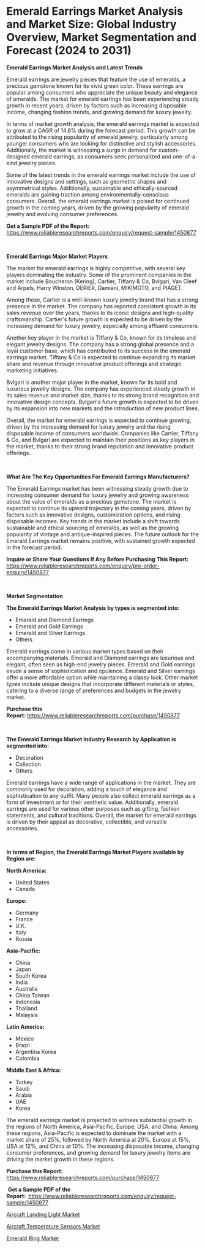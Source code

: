 <p><h1>Emerald Earrings Market Analysis and Market Size: Global Industry Overview, Market Segmentation and Forecast (2024 to 2031)</h1></p><p><strong>Emerald Earrings Market Analysis and Latest Trends</strong></p>
<p><p>Emerald earrings are jewelry pieces that feature the use of emeralds, a precious gemstone known for its vivid green color. These earrings are popular among consumers who appreciate the unique beauty and elegance of emeralds. The market for emerald earrings has been experiencing steady growth in recent years, driven by factors such as increasing disposable income, changing fashion trends, and growing demand for luxury jewelry.</p><p>In terms of market growth analysis, the emerald earrings market is expected to grow at a CAGR of 14.6% during the forecast period. This growth can be attributed to the rising popularity of emerald jewelry, particularly among younger consumers who are looking for distinctive and stylish accessories. Additionally, the market is witnessing a surge in demand for custom-designed emerald earrings, as consumers seek personalized and one-of-a-kind jewelry pieces.</p><p>Some of the latest trends in the emerald earrings market include the use of innovative designs and settings, such as geometric shapes and asymmetrical styles. Additionally, sustainable and ethically-sourced emeralds are gaining traction among environmentally-conscious consumers. Overall, the emerald earrings market is poised for continued growth in the coming years, driven by the growing popularity of emerald jewelry and evolving consumer preferences.</p></p>
<p><strong>Get a Sample PDF of the Report:&nbsp;</strong> <a href="https://www.reliableresearchreports.com/enquiry/request-sample/1450877">https://www.reliableresearchreports.com/enquiry/request-sample/1450877</a></p>
<p>&nbsp;</p>
<p><strong>Emerald Earrings Major Market Players</strong></p>
<p><p>The market for emerald earrings is highly competitive, with several key players dominating the industry. Some of the prominent companies in the market include Boucheron (Kering), Cartier, Tiffany & Co, Bvlgari, Van Cleef and Arpels, Harry Winston, DERIER, Damiani, MIKIMOTO, and PIAGET.</p><p>Among these, Cartier is a well-known luxury jewelry brand that has a strong presence in the market. The company has reported consistent growth in its sales revenue over the years, thanks to its iconic designs and high-quality craftsmanship. Cartier's future growth is expected to be driven by the increasing demand for luxury jewelry, especially among affluent consumers.</p><p>Another key player in the market is Tiffany & Co, known for its timeless and elegant jewelry designs. The company has a strong global presence and a loyal customer base, which has contributed to its success in the emerald earrings market. Tiffany & Co is expected to continue expanding its market share and revenue through innovative product offerings and strategic marketing initiatives.</p><p>Bvlgari is another major player in the market, known for its bold and luxurious jewelry designs. The company has experienced steady growth in its sales revenue and market size, thanks to its strong brand recognition and innovative design concepts. Bvlgari's future growth is expected to be driven by its expansion into new markets and the introduction of new product lines.</p><p>Overall, the market for emerald earrings is expected to continue growing, driven by the increasing demand for luxury jewelry and the rising disposable income of consumers worldwide. Companies like Cartier, Tiffany & Co, and Bvlgari are expected to maintain their positions as key players in the market, thanks to their strong brand reputation and innovative product offerings.</p></p>
<p>&nbsp;</p>
<p><strong>What Are The Key Opportunities For Emerald Earrings Manufacturers?</strong></p>
<p><p>The Emerald Earrings market has been witnessing steady growth due to increasing consumer demand for luxury jewelry and growing awareness about the value of emeralds as a precious gemstone. The market is expected to continue its upward trajectory in the coming years, driven by factors such as innovative designs, customization options, and rising disposable incomes. Key trends in the market include a shift towards sustainable and ethical sourcing of emeralds, as well as the growing popularity of vintage and antique-inspired pieces. The future outlook for the Emerald Earrings market remains positive, with sustained growth expected in the forecast period.</p></p>
<p><strong>Inquire or Share Your Questions If Any Before Purchasing This Report:</strong> <a href="https://www.reliableresearchreports.com/enquiry/pre-order-enquiry/1450877">https://www.reliableresearchreports.com/enquiry/pre-order-enquiry/1450877</a></p>
<p>&nbsp;</p>
<p><strong>Market Segmentation</strong></p>
<p><strong>The Emerald Earrings Market Analysis by types is segmented into:</strong></p>
<p><ul><li>Emerald and Diamond Earrings</li><li>Emerald and Gold Earrings</li><li>Emerald and Silver Earrings</li><li>Others</li></ul></p>
<p><p>Emerald earrings come in various market types based on their accompanying materials. Emerald and Diamond earrings are luxurious and elegant, often seen as high-end jewelry pieces. Emerald and Gold earrings exude a sense of sophistication and opulence. Emerald and Silver earrings offer a more affordable option while maintaining a classy look. Other market types include unique designs that incorporate different materials or styles, catering to a diverse range of preferences and budgets in the jewelry market.</p></p>
<p><strong>Purchase this Report:&nbsp;</strong><a href="https://www.reliableresearchreports.com/purchase/1450877">https://www.reliableresearchreports.com/purchase/1450877</a></p>
<p>&nbsp;</p>
<p><strong>The Emerald Earrings Market Industry Research by Application is segmented into:</strong></p>
<p><ul><li>Decoration</li><li>Collection</li><li>Others</li></ul></p>
<p><p>Emerald earrings have a wide range of applications in the market. They are commonly used for decoration, adding a touch of elegance and sophistication to any outfit. Many people also collect emerald earrings as a form of investment or for their aesthetic value. Additionally, emerald earrings are used for various other purposes such as gifting, fashion statements, and cultural traditions. Overall, the market for emerald earrings is driven by their appeal as decorative, collectible, and versatile accessories.</p></p>
<p>&nbsp;</p>
<p><strong>In terms of Region, the Emerald Earrings Market Players available by Region are:</strong></p>
<p>
    <p> <strong> North America: </strong>
        <ul>
            <li>United States</li>
            <li>Canada</li>
        </ul>
        </p> 
    <p> <strong> Europe: </strong>
        <ul>
            <li>Germany</li>
            <li>France</li>
            <li>U.K.</li>
            <li>Italy</li>
            <li>Russia</li>
        </ul>
        </p> 
    <p> <strong> Asia-Pacific: </strong>
        <ul>
            <li>China</li>
            <li>Japan</li>
            <li>South Korea</li>
            <li>India</li>
            <li>Australia</li>
            <li>China Taiwan</li>
            <li>Indonesia</li>
            <li>Thailand</li>
            <li>Malaysia</li>
        </ul>
        </p> 
    <p> <strong> Latin America: </strong>
        <ul>
            <li>Mexico</li>
            <li>Brazil</li>
            <li>Argentina Korea</li>
            <li>Colombia</li>
        </ul>
        </p> 
    <p> <strong> Middle East & Africa: </strong>
        <ul>
            <li>Turkey</li>
            <li>Saudi</li>
            <li>Arabia</li>
            <li>UAE</li>
            <li>Korea</li>
        </ul>
    </p>
    </p>
<p><p>The emerald earrings market is projected to witness substantial growth in the regions of North America, Asia-Pacific, Europe, USA, and China. Among these regions, Asia-Pacific is expected to dominate the market with a market share of 25%, followed by North America at 20%, Europe at 15%, USA at 12%, and China at 10%. The increasing disposable income, changing consumer preferences, and growing demand for luxury jewelry items are driving the market growth in these regions.</p></p>
<p><strong>Purchase this Report: </strong><a href="https://www.reliableresearchreports.com/purchase/1450877">https://www.reliableresearchreports.com/purchase/1450877</a></p>
<p>&nbsp;<strong>Get a Sample PDF of the Report:&nbsp;&nbsp;</strong><a href="https://www.reliableresearchreports.com/enquiry/request-sample/1450877">https://www.reliableresearchreports.com/enquiry/request-sample/1450877</a></p>
<p><strong></strong></p>
<p><p><a href="https://unruly-ladybug-44b.notion.site/Aircraft-Landing-Light-Market-Research-Report-Provides-thorough-Industry-Overview-which-offers-an-I-0f8a41e0ab8049cd8ada7682d10d8b09">Aircraft Landing Light Market</a></p><p><a href="https://cute-banjo-8ca.notion.site/Global-Aircraft-Temperature-Sensors-Market-by-Types-Applications-and-Major-Players-with-Regional--c3b657bf24d349bd8f5744ba226a7c0c">Aircraft Temperature Sensors Market</a></p><p><a href="https://github.com/lataunyatinikmelvin59ilbd0dv/Market-Research-Report-List-1/blob/main/emerald-ring-market.md">Emerald Ring Market</a></p></p>